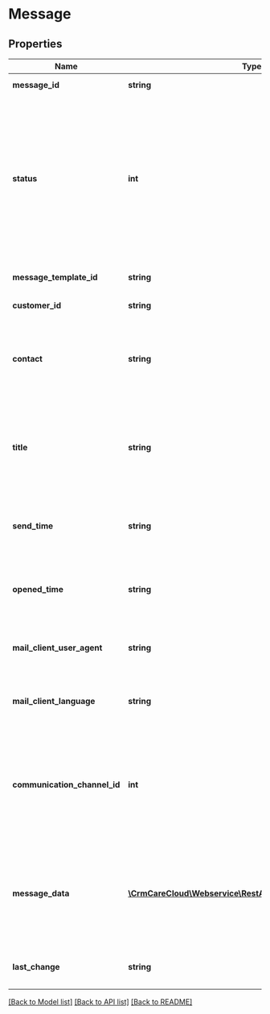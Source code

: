 # Message

## Properties
Name | Type | Description | Notes
------------ | ------------- | ------------- | -------------
**message_id** | **string** | The unique id of the message | [optional] 
**status** | **int** | The status id of the message. *Possible values are: 0 - message was not send / 1- message was send successfully / -1 message was not recieved (it was returned) / 2 - an error occured while sending / 4 - customer has no agreements (GDPR)* | [optional] 
**message_template_id** | **string** | The unique id of the message_template | 
**customer_id** | **string** | The unique id of the card holder. | 
**contact** | **string** | Email address or phone number of customer in case of send message to different contact than customer has in database | [optional] 
**title** | **string** | Subject of the email message/ Title of notification message / Preview of the text message . Mandatory only in case of email template | [optional] 
**send_time** | **string** | Date and time when message was send from server to recipient *(YYYY-MM-DD HH:MM:SS)* | [optional] 
**opened_time** | **string** | Date and time when message was opened by recipient *(YYYY-MM-DD HH:MM:SS)* | [optional] 
**mail_client_user_agent** | **string** | User agent of the mail client application where message was opened | [optional] 
**mail_client_language** | **string** | Language of the mail client application where message was opened | [optional] 
**communication_channel_id** | **int** | The unique id of the communication channel. *Possible values are: 1 - email / 2- SMS / 4 - PUSH notification (Apple or Google)/ 5 - internal system notification* | 
**message_data** | [**\CrmCareCloud\Webservice\RestApi\Client\Model\Parameter[]**](Parameter.md) | Message data could contains array of customized paramteres. They may have influence on message display or add values to message | [optional] 
**last_change** | **string** | Date and time of the last change *(YYYY-MM-DD HH:MM:SS)* | [optional] 

[[Back to Model list]](../../README.md#documentation-for-models) [[Back to API list]](../../README.md#documentation-for-api-endpoints) [[Back to README]](../../README.md)

